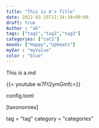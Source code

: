 ```yaml
---
title: "This is A's Title"
date: 2022-03-15T11:34:34+09:00
draft: true
Author : "ak"
tags: ["tag1","tag2","tag3"]
categories: ["cat1"]
moods: ["Happy","Upbeats"]
myVar : "myValue"
color : "blue"
---
```


This is a.md

{{< youtube w7Ft2ymGmfc>}}

config.toml

[taxonomies]

tag = "tag"
category = "categories"
